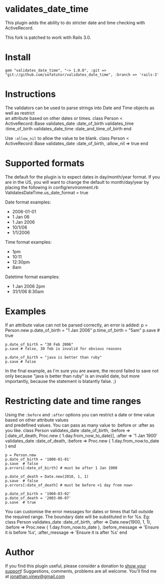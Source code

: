 validates_date_time
===================
This plugin adds the ability to do stricter date and time checking with ActiveRecord.

This fork is patched to work with Rails 3.0.

Install
=======
    gem "validates_date_time", "~> 1.0.0", :git => "git://github.com/sofatutor/validates_date_time", :branch => 'rails-3'

Instructions
============
The validators can be used to parse strings into Date and Time objects as well as restrict  
an attribute based on other dates or times.
    class Person < ActiveRecord::Base
      validates_date     :date_of_birth
      validates_time     :time_of_birth
      validates_date_time :date_and_time_of_birth
    end
  
Use `:allow_nil` to allow the value to be blank.
    class Person < ActiveRecord::Base
      validates_date :date_of_birth, :allow_nil => true
    end
  
Supported formats
=================
The default for the plugin is to expect dates in day/month/year format. If you are in the
US, you will want to change the default to month/day/year by placing the following in config/environment.rb
    ValidatesDateTime.us_date_format = true
  
Date format examples:
 - 2006-01-01
 - 1 Jan 06
 - 1 Jan 2006
 - 10/1/06
 - 1/1/2006
  
Time format examples:
 - 1pm
 - 10:11
 - 12:30pm
 - 8am

Datetime format examples:
 - 1 Jan 2006 2pm
 - 31/1/06 8:30am

Examples
========
If an attribute value can not be parsed correctly, an error is added: 
    p = Person.new
    p.date_of_birth = "1 Jan 2006"
    p.time_of_birth = "5am"
    p.save # true

    p.date_of_birth = "30 Feb 2006"
    p.save # false, 30 feb is invalid for obvious reasons

    p.date_of_birth = "java is better than ruby"
    p.save # false
  
In the final example, as I'm sure you are aware, the record failed to save not only
because "java is better than ruby" is an invalid date, but more importantly, because the statement is blatantly false. ;) 

Restricting date and time ranges
================================
Using the `:before` and `:after` options you can restrict a date or time value based on other attribute values  
and predefined values. You can pass as many value to :before or :after as you like.
    class Person
      validates_date :date_of_birth, :before => [:date_of_death, Proc.new { 1.day.from_now_to_date}], :after => '1 Jan 1900'
      validates_date :date_of_death, :before => Proc.new { 1.day.from_now.to_date }
    end
  
    p = Person.new
    p.date_of_birth = '1800-01-01'
    p.save  # false
    p.errors[:date_of_birth] # must be after 1 Jan 1900

    p.date_of_death = Date.new(2010, 1, 1)
    p.save  # false
    p.errors[:date_of_death] # must be before <1 day from now>

    p.date_of_birth = '1960-03-02'
    p.date_of_death = '2003-06-07'
    p.save  # true
  
You can customise the error messages for dates or times that fall outside the required range. The boundary date will be substituted in for %s. Eg:
    class Person
      validates_date :date_of_birth, :after => Date.new(1900, 1, 1), :before => Proc.new { 1.day.from_now.to_date }, :before_message => 'Ensure it is before %s', :after_message => 'Ensure it is after %s'
    end

Author
======
If you find this plugin useful, please consider a donation to [show your support](http://www.paypal.com/cgi-bin/webscr?cmd=_send-money)!
Suggestions, comments, problems are all welcome. You'll find me at jonathan.viney@gmail.com